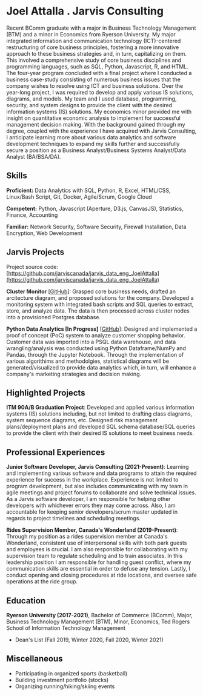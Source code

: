 # Joel Attalla . Jarvis Consulting

Recent BComm graduate with a major in Business Technology Management (BTM) and a minor in Economics from Ryerson University. My major integrated information and communication technology (ICT)-centered restructuring of core business principles, fostering a more innovative approach to these business strategies and, in turn, capitalizing on them. This involved a comprehensive study of core business disciplines and programming languages, such as SQL, Python, Javascript, R, and HTML. The four-year program concluded with a final project where I conducted a business case-study consisting of numerous business issues that the company wishes to resolve using ICT and business solutions. Over the year-long project, I was required to develop and apply various IS solutions, diagrams, and models. My team and I used database, programming, security, and system designs to provide the client with the desired information systems (IS) solutions. My economics minor provided me with insight on quantitative economic analysis to implement for successful management decision making. With the background gained through my degree, coupled with the experience I have acquired with Jarvis Consulting, I anticipate learning more about various data analytics and software development techniques to expand my skills further and successfully secure a position as a Business Analyst/Business Systems Analyst/Data Analyst (BA/BSA/DA).

## Skills

**Proficient:** Data Analytics with SQL, Python, R, Excel, HTML/CSS, Linux/Bash Script, Git, Docker, Agile/Scrum, Google Cloud

**Competent:** Python, Javascript (Aperture, D3.js, CanvasJS), Statistics, Finance, Accounting

**Familiar:** Network Security, Software Security, Firewall Installation, Data Encryption, Web Development

## Jarvis Projects

Project source code: [https://github.com/jarviscanada/jarvis_data_eng_JoelAttalla](https://github.com/jarviscanada/jarvis_data_eng_JoelAttalla)


**Cluster Monitor** [[GitHub](https://github.com/jarviscanada/jarvis_data_eng_JoelAttalla/tree/master/linux_sql)]: Grasped core business needs, drafted an arcitecture diagram,  and proposed solutions for the company. Developed a monitoring system with integrated bash scripts and SQL queries to extract, store, and analyze data. The data is then processed across cluster nodes into a provisioned Postgres database.

**Python Data Analytics [In Progress]** [[GitHub](https://github.com/jarviscanada/jarvis_data_eng_JoelAttalla/tree/master )]: Designed and implemented a proof of concept (PoC) system to analyze customer shopping behavior. Customer data was imported into a PSQL data warehouse, and data wrangling/analysis was conducted using Python Dataframe/NumPy and Pandas, through the Jupyter Notebook. Through the implementation of various algorithims and methodolgies, statistical diagrams will be generated/visualized to provide data analytics which, in turn, will enhance a company's marketing strategies and decision making.


## Highlighted Projects
**ITM 90A/B Graduation Project**: Developed and applied various information systems (IS) solutions including, but not limited to drafting class diagrams, system sequence diagrams, etc. Designed risk management plans/deployment plans and developed SQL schema database/SQL queries to provide the client with their desired IS solutions to meet business needs.


## Professional Experiences

**Junior Software Developer, Jarvis Consulting (2021-Present)**: Learning and implementing various software and data programs to attain the required experience for success in the workplace. Experience is not limited to program development, but also includes communicating with my team in agile meetings and project forums to collaborate and solve technical issues. As a Jarvis software developer, I am responsible for helping other developers with whichever errors they may come across. Also, I am accountable for keeping senior developers/scrum master updated in regards to project timelines and scheduling meetings.

**Rides Supervision Member, Canada's Wonderland (2019-Present)**: Through my position as a rides supervision member at Canada's Wonderland, consistent use of interpersonal skills with both park guests and employees is crucial. I am also responsible for collaborating with my supervision team to regulate scheduling and to train associates. In this leadership position I am responsible for handling guest conflict, where my communication skills are essential in order to defuse any tension. Lastly, I conduct opening and closing procedures at ride locations, and oversee safe operations at the ride group.


## Education
**Ryerson University (2017-2021)**, Bachelor of Commerce (BComm), Major, Business Technology Management (BTM), Minor, Economics, Ted Rogers School of Information Technology Management
- Dean's List (Fall 2019, Winter 2020, Fall 2020, Winter 2021)


## Miscellaneous
- Participating in organized sports (basketball)
- Building investment portfolio (stocks)
- Organizing running/hiking/skiing events
